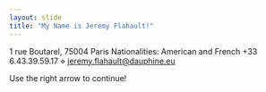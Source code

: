 ```yaml
---
layout: slide
title: "My Name is Jeremy Flahault!"
---
```

1 rue Boutarel, 75004 Paris
Nationalities: American and French
+33 6.43.39.59.17 ⋄ jeremy.flahault@dauphine.eu

Use the right arrow to continue!
